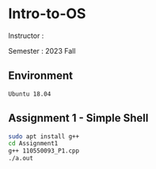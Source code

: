 # Intro-to-OS

Instructor : 

Semester : 2023 Fall

## Environment
`Ubuntu 18.04`

## Assignment 1 - Simple Shell
```bash
sudo apt install g++
cd Assignment1
g++ 110550093_P1.cpp
./a.out
```
